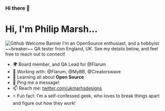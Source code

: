### Hi there 👋

# Hi, I'm Philip Marsh...

<img src="https://raw.githubusercontent.com/Katosdev/Katosdev/gh-header-image-cropped.png" alt="Github Welcome Banner">
I'm an OpenSource enthusiast, and a hobbyist ~~breaker~~ QA tester from England, UK. See my details below, and feel free to reach out to connect! 


- 🌍 Board member, and QA Lead for @Flarum
- 💅 Working with: @Flarum, @MyBB, @Creatorswave
- 🌱 Learning all about **Open Source**
- 💬 Ping me a message!
- 📫 Reach me: [twitter.com/ukmarhsdesigns](https://twitter.com/ukmarshdesigns)
- ⚡️ Fun fact: I'm a self-confessed geek, who loves to break things apart and figure out how they work! 
